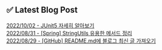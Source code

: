 
## ✅ Latest Blog Post

[2022/10/02 - JUnit5 자세히 알아보기](https://dkswnkk.tistory.com/667) <br/>
[2022/08/31 - [Spring] StringUtils 유용한 메서드 정리](https://dkswnkk.tistory.com/624) <br/>
[2022/08/29 - [GitHub] README.md에 블로그 최신 글 가져오기](https://dkswnkk.tistory.com/622) <br/>
